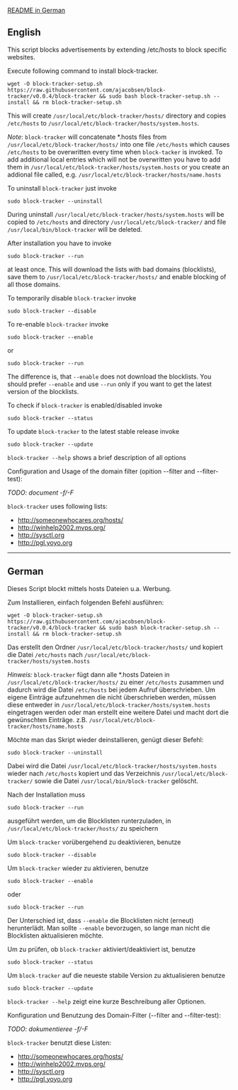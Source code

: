 <a href="#user-content-german">README in German</a>

## English
This script blocks advertisements by extending /etc/hosts to block specific websites.

Execute following command to install block-tracker.
```
wget -O block-tracker-setup.sh https://raw.githubusercontent.com/ajacobsen/block-tracker/v0.0.4/block-tracker && sudo bash block-tracker-setup.sh --install && rm block-tracker-setup.sh
```
This will create `/usr/local/etc/block-tracker/hosts/` directory and
copies `/etc/hosts` to `/usr/local/etc/block-tracker/hosts/system.hosts`.

*Note*: `block-tracker` will concatenate \*.hosts files from `/usr/local/etc/block-tracker/hosts/` into one file `/etc/hosts`
which causes `/etc/hosts` to be overwritten every time when `block-tacker` is invoked.
To add additional local entries which will not be overwritten you have to add them in `/usr/local/etc/block-tracker/hosts/system.hosts`
or you create an addional file called, e.g. `/usr/local/etc/block-tracker/hosts/name.hosts`

To uninstall `block-tracker` just invoke
```
sudo block-tracker --uninstall
```
During uninstall `/usr/local/etc/block-tracker/hosts/system.hosts` will be copied to `/etc/hosts` and directory `/usr/local/etc/block-tracker/` and file `/usr/local/bin/block-tracker` will be deleted.

After installation you have to invoke
```
sudo block-tracker --run
```
at least once. This will download the lists with bad domains (blocklists), save them to `/usr/local/etc/block-tracker/hosts/` and enable blocking of all those domains.

To temporarily disable `block-tracker` invoke
```
sudo block-tracker --disable
```
To re-enable `block-tracker` invoke
```
sudo block-tracker --enable
```
or
```
sudo block-tracker --run
```
The difference is, that `--enable` does not download the blocklists.
You should prefer `--enable` and use `--run` only if you want to get the latest version of the blocklists.

To check if `block-tracker` is enabled/disabled invoke
```
sudo block-tracker --status
```

To update `block-tracker` to the latest stable release invoke
```
sudo block-tracker --update
```

`block-tracker --help` shows a brief description of all options

Configuration and Usage of the domain filter (opition --filter and --filter-test):

*TODO: document -f/-F*

`block-tracker` uses following lists:
* http://someonewhocares.org/hosts/
* http://winhelp2002.mvps.org/
* http://sysctl.org
* http://pgl.yoyo.org

---

## German
Dieses Script blockt mittels hosts Dateien u.a. Werbung.

Zum Installieren, einfach folgenden Befehl ausführen:
```
wget -O block-tracker-setup.sh https://raw.githubusercontent.com/ajacobsen/block-tracker/v0.0.4/block-tracker && sudo bash block-tracker-setup.sh --install && rm block-tracker-setup.sh
```
Das erstellt den Ordner `/usr/local/etc/block-tracker/hosts/` und kopiert die Datei `/etc/hosts` nach `/usr/local/etc/block-tracker/hosts/system.hosts`

*Hinweis:* `block-tracker` fügt dann alle \*.hosts Dateien in `/usr/local/etc/block-tracker/hosts/` zu einer `/etc/hosts`
zusammen und dadurch wird die Datei `/etc/hosts` bei jedem Aufruf überschrieben.
Um eigene Einträge aufzunehmen die nicht überschrieben werden, müssen diese entweder in `/usr/local/etc/block-tracker/hosts/system.hosts`
eingetragen werden oder man erstellt eine weitere Datei und macht
dort die gewünschten Einträge. z.B. `/usr/local/etc/block-tracker/hosts/name.hosts`

Möchte man das Skript wieder deinstallieren, genügt dieser Befehl:
```
sudo block-tracker --uninstall
```
Dabei wird die Datei `/usr/local/etc/block-tracker/hosts/system.hosts` wieder nach `/etc/hosts` kopiert und das Verzeichnis `/usr/local/etc/block-tracker/` sowie die Datei `/usr/local/bin/block-tracker` gelöscht.

Nach der Installation muss
```
sudo block-tracker --run
```
ausgeführt werden, um die Blocklisten runterzuladen, in `/usr/local/etc/block-tracker/hosts/` zu speichern

Um `block-tracker` vorübergehend zu deaktivieren, benutze
```
sudo block-tracker --disable
```
Um `block-tracker` wieder zu aktivieren, benutze
```
sudo block-tracker --enable
```
oder
```
sudo block-tracker --run
```
Der Unterschied ist, dass `--enable` die Blocklisten nicht (erneut) herunterlädt.
Man sollte `--enable` bevorzugen, so lange man nicht die Blocklisten aktualisieren möchte.

Um zu prüfen, ob `block-tracker` aktiviert/deaktiviert ist, benutze
```
sudo block-tracker --status
```
Um `block-tracker` auf die neueste stabile Version zu aktualisieren benutze
```
sudo block-tracker --update
```

`block-tracker --help` zeigt eine kurze Beschreibung aller Optionen.

Konfiguration und Benutzung des Domain-Filter (--filter and --filter-test):

*TODO: dokumentieree -f/-F*

`block-tracker` benutzt diese Listen:
* http://someonewhocares.org/hosts/
* http://winhelp2002.mvps.org/
* http://sysctl.org
* http://pgl.yoyo.org
